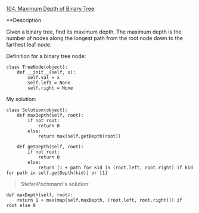 [104. Maximum Depth of Binary Tree](https://leetcode.com/problems/maximum-depth-of-binary-tree/description/)

**Description

Given a binary tree, find its maximum depth.
The maximum depth is the number of nodes along the longest path from the root node down to the farthest leaf node.

Definition for a binary tree node:

    class TreeNode(object):
        def __init__(self, x):
            self.val = x
            self.left = None
            self.right = None
    
My solution:

    class Solution(object):
        def maxDepth(self, root):
            if not root:
                return 0
            else:
                return max(self.getDepth(root))
    
        def getDepth(self, root):
            if not root:
                return 0
            else:
                return [1 + path for kid in (root.left, root.right) if kid for path in self.getDepth(kid)] or [1]
              

> StefanPochmann's solution:
    
    def maxDepth(self, root):
        return 1 + max(map(self.maxDepth, (root.left, root.right))) if root else 0

